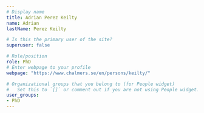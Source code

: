 ```yaml
---
# Display name
title: Adrian Perez Keilty
name: Adrian
lastName: Perez Keilty

# Is this the primary user of the site?
superuser: false

# Role/position
role: PhD
# Enter webpage to your profile
webpage: "https://www.chalmers.se/en/persons/keilty/"

# Organizational groups that you belong to (for People widget)
#   Set this to `[]` or comment out if you are not using People widget.
user_groups:
- PhD
---
```

